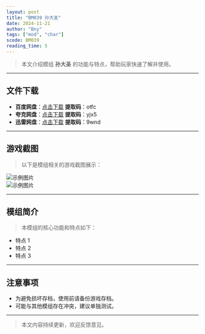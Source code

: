 ```yaml
---
layout: post
title: "BM039 孙大圣"
date: 2024-11-21
author: "Bny"
tags: ["mod", "char"]
scode: BM039
reading_time: 5
---
```


> 本文介绍模组 **孙大圣** 的功能与特点，帮助玩家快速了解并使用。

---





## 文件下载
- **百度网盘**：[点击下载](https://pan.baidu.com/s/1DnrrWkgWh7p1gq6EA-_eNA?pwd=otfc)  **提取码**：otfc  
- **夸克网盘**：[点击下载](https://pan.quark.cn/s/6535be6fd9ea?pwd=yjx5)  **提取码**：yjx5  
- **迅雷网盘**：[点击下载](https://pan.xunlei.com/s/VOCCbaBuiE0cMc1KBLaxyGudA1?pwd=9wnd)  **提取码**：9wnd  

---

## 游戏截图
> 以下是模组相关的游戏截图展示：

![示例图片](https://example.com/screenshot1.jpg)  
![示例图片](https://example.com/screenshot2.jpg)

---

## 模组简介
> 本模组的核心功能和特点如下：
- 特点 1
- 特点 2
- 特点 3

---

## 注意事项
- 为避免损坏存档，使用前请备份游戏存档。
- 可能与其他模组存在冲突，建议单独测试。

---

> 本文内容持续更新，欢迎反馈意见。
